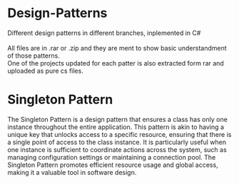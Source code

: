# Design-Patterns
Different design patterns in different branches, inplemented in C# <br><br>
All files are in .rar or .zip and they are ment to show basic understandment of those patterns. <br>
One of the projects updated for each patter is also extracted form rar and uploaded as pure cs files.
<br>

# Singleton Pattern

The Singleton Pattern is a design pattern that ensures a class has only one instance throughout the entire application. This pattern is akin to having a unique key that unlocks access to a specific resource, ensuring that there is a single point of access to the class instance. It is particularly useful when one instance is sufficient to coordinate actions across the system, such as managing configuration settings or maintaining a connection pool. The Singleton Pattern promotes efficient resource usage and global access, making it a valuable tool in software design.

